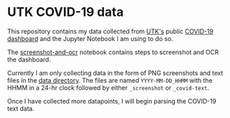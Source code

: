 # UTK COVID-19 data

This repository contains my data collected from [UTK's](https://utk.edu) public [COVID-19 dashboard](https://veoci.com/veoci/p/form/4jmds5x4jj4j#tab=entryForm) and the Jupyter Notebook I am using to do so.

The [screenshot-and-ocr](https://github.com/jeremydmoore/utk_covid-19/blob/master/notebooks/screenshot-and-ocr.ipynb) notebook contains steps to screenshot and OCR the dashboard.

Currently I am only collecting data in the form of PNG screenshots and text files in the [data directory](https://github.com/jeremydmoore/utk_covid-19/tree/master/data). The files are named ```YYYY-MM-DD_HHMM``` with the HHMM in a 24-hr clock followed by either ```_screenshot``` or ```_covid-text```.

Once I have collected more datapoints, I will begin parsing the COVID-19 text data.

